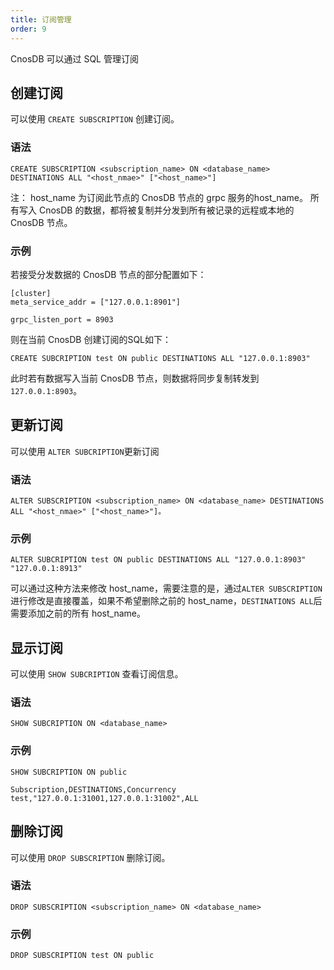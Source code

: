 ```yaml
---
title: 订阅管理
order: 9
---
```


CnosDB 可以通过 SQL 管理订阅

## 创建订阅

可以使用 `CREATE SUBSCRIPTION` 创建订阅。

### 语法

```
CREATE SUBSCRIPTION <subscription_name> ON <database_name> DESTINATIONS ALL "<host_nmae>" ["<host_name>"]
```

注： host_name 为订阅此节点的 CnosDB 节点的 grpc 服务的host_name。
所有写入 CnosDB 的数据，都将被复制并分发到所有被记录的远程或本地的 CnosDB 节点。

### 示例

若接受分发数据的 CnosDB 节点的部分配置如下：

```
[cluster]
meta_service_addr = ["127.0.0.1:8901"]

grpc_listen_port = 8903
```

则在当前 CnosDB 创建订阅的SQL如下：

```
CREATE SUBCRIPTION test ON public DESTINATIONS ALL "127.0.0.1:8903"
```

此时若有数据写入当前 CnosDB 节点，则数据将同步复制转发到`127.0.0.1:8903`。

## 更新订阅

可以使用 `ALTER SUBCRIPTION`更新订阅

### 语法

```
ALTER SUBSCRIPTION <subscription_name> ON <database_name> DESTINATIONS ALL "<host_nmae>" ["<host_name>"]。
```

### 示例

```
ALTER SUBCRIPTION test ON public DESTINATIONS ALL "127.0.0.1:8903" "127.0.0.1:8913"
```

可以通过这种方法来修改 host_name，需要注意的是，通过`ALTER SUBSCRIPTION`进行修改是直接覆盖，如果不希望删除之前的 host_name，`DESTINATIONS ALL`后需要添加之前的所有 host_name。

## 显示订阅

可以使用 `SHOW SUBCRIPTION` 查看订阅信息。

### 语法

```
SHOW SUBCRIPTION ON <database_name>
```

### 示例

```
SHOW SUBCRIPTION ON public
```

```
Subscription,DESTINATIONS,Concurrency
test,"127.0.0.1:31001,127.0.0.1:31002",ALL
```

## 删除订阅

可以使用 `DROP SUBSCRIPTION` 删除订阅。

### 语法

```
DROP SUBSCRIPTION <subscription_name> ON <database_name>
```

### 示例

```
DROP SUBSCRIPTION test ON public
```

